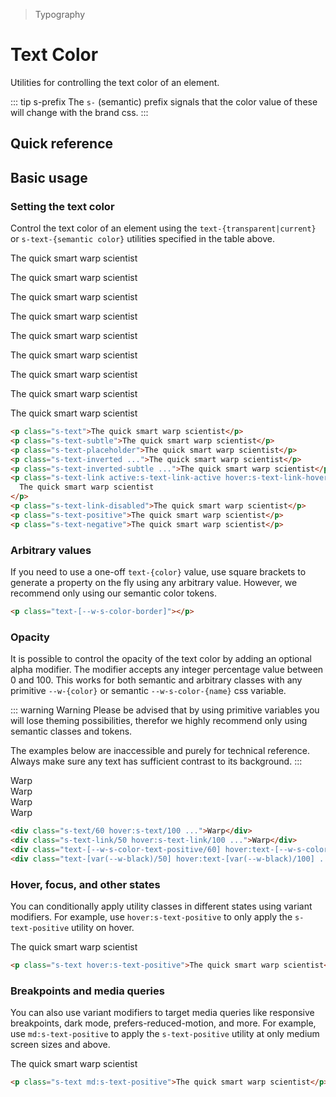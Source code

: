 > Typography

# Text Color

Utilities for controlling the text color of an element.

::: tip s-prefix
The `s-` (semantic) prefix signals that the color value of these will change with the brand css.
:::

## Quick reference

<ThemeContainer />

<qr-color-table />

## Basic usage

### Setting the text color
Control the text color of an element using the `text-{transparent|current}` or `s-text-{semantic color}` utilities specified in the table above.

<container>
  <div class="mx-24">
    <p class="s-text">The quick smart warp scientist</p>
    <p class="s-text-subtle">The quick smart warp scientist</p>
    <p class="s-text-placeholder">The quick smart warp scientist</p>
    <p class="s-text-inverted s-bg-primary">The quick smart warp scientist</p>
    <p class="s-text-inverted-subtle s-bg-primary">The quick smart warp scientist</p>
    <p class="s-text-link active:s-text-link-active hover:s-text-link-hover">The quick smart warp scientist</p>
    <p class="s-text-link-disabled">The quick smart warp scientist</p>
    <p class="s-text-positive">The quick smart warp scientist</p>
    <p class="s-text-negative">The quick smart warp scientist</p>
  </div>
</container>

```html
<p class="s-text">The quick smart warp scientist</p>
<p class="s-text-subtle">The quick smart warp scientist</p>
<p class="s-text-placeholder">The quick smart warp scientist</p>
<p class="s-text-inverted ...">The quick smart warp scientist</p>
<p class="s-text-inverted-subtle ...">The quick smart warp scientist</p>
<p class="s-text-link active:s-text-link-active hover:s-text-link-hover">
  The quick smart warp scientist
</p>
<p class="s-text-link-disabled">The quick smart warp scientist</p>
<p class="s-text-positive">The quick smart warp scientist</p>
<p class="s-text-negative">The quick smart warp scientist</p>
```

### Arbitrary values
If you need to use a one-off `text-{color}` value, use square brackets to generate a property on the fly using any arbitrary value. However, we recommend only using our semantic color tokens.

```html
<p class="text-[--w-s-color-border]"></p>
```

### Opacity
It is possible to control the opacity of the text color by adding an optional alpha modifier.
The modifier accepts any integer percentage value between 0 and 100.
This works for both semantic and arbitrary classes with any primitive `--w-{color}` or semantic `--w-s-color-{name}` css variable.

::: warning Warning
Please be advised that by using primitive variables you will lose theming possibilities, therefor we highly recommend only using semantic classes and tokens.

The examples below are inaccessible and purely for technical reference.
Always make sure any text has sufficient contrast to its background.
:::

<container class="bg-center bg-[url(/classes/50s-scientists.jpg)]">
  <div class="grid grid-cols-4 gap-16 justify-items-center">
    <div class="s-text/60 hover:s-text/100 transition-colors ease-in-out duration-700 text-xxl font-bold backdrop-blur-s s-bg/20 p-16 rounded-16">Warp</div>
    <div class="s-text-link/50 hover:s-text-link/100 transition-colors ease-in-out duration-700 text-xxl font-bold backdrop-blur-s s-bg/20 p-16 rounded-16">Warp</div>
    <div class="text-[--w-s-color-text-positive/60] hover:text-[--w-s-color-text-positive/100] transition-colors ease-in-out duration-700 text-xxl font-bold backdrop-blur-s s-bg/20 p-16 rounded-16">Warp</div>
    <div class="text-[var(--w-black)/50] hover:text-[var(--w-black)/100] transition-colors ease-in-out duration-700 text-xxl font-bold backdrop-blur-s s-bg/20 p-16 rounded-16">Warp</div>
  </div>
</container>

```html
<div class="s-text/60 hover:s-text/100 ...">Warp</div>
<div class="s-text-link/50 hover:s-text-link/100 ...">Warp</div>
<div class="text-[--w-s-color-text-positive/60] hover:text-[--w-s-color-text-positive/100] ...">Warp</div>
<div class="text-[var(--w-black)/50] hover:text-[var(--w-black)/100] ...">Warp</div>
```

### Hover, focus, and other states

You can conditionally apply utility classes in different states using variant modifiers.
For example, use `hover:s-text-positive` to only apply the `s-text-positive` utility on hover.

<container>
  <p class="s-text hover:s-text-positive">The quick smart warp scientist</p>
</container>

```html
<p class="s-text hover:s-text-positive">The quick smart warp scientist</p>
```

### Breakpoints and media queries

You can also use variant modifiers to target media queries like responsive breakpoints, dark mode, prefers-reduced-motion, and more. For example, use `md:s-text-positive` to apply the `s-text-positive` utility at only medium screen sizes and above.

<container>
  <p class="s-text md:s-text-positive">The quick smart warp scientist</p>
</container>

```html
<p class="s-text md:s-text-positive">The quick smart warp scientist</p>
```
